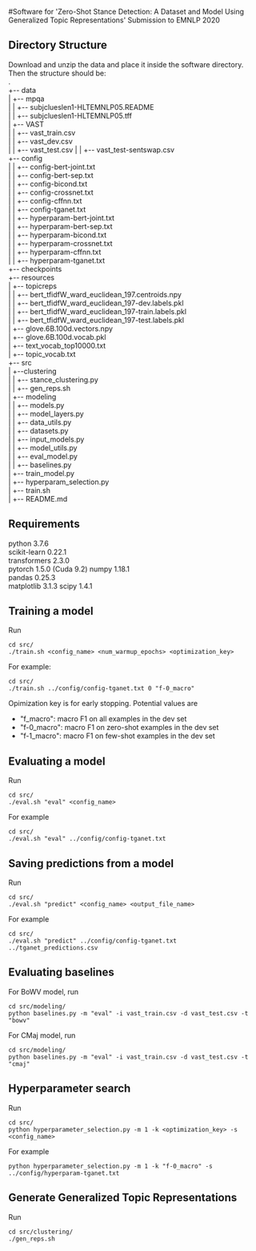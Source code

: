 #Software for 'Zero-Shot Stance Detection: A Dataset and Model Using Generalized Topic Representations'
Submission to EMNLP 2020

## Directory Structure
Download and unzip the data and place it inside the software directory.
Then the structure should be:  
.  
+-- data   
|  +-- mpqa  
|  |  +-- subjclueslen1-HLTEMNLP05.README  
|  |  +-- subjclueslen1-HLTEMNLP05.tff  
|  +-- VAST  
|  |  +-- vast_train.csv  
|  |  +-- vast_dev.csv  
|  |  +-- vast_test.csv 
|  |  +-- vast_test-sentswap.csv   
+-- config  
|  |  +-- config-bert-joint.txt  
|  |  +-- config-bert-sep.txt  
|  |  +-- config-bicond.txt  
|  |  +-- config-crossnet.txt  
|  |  +-- config-cffnn.txt  
|  |  +-- config-tganet.txt  
|  |  +-- hyperparam-bert-joint.txt  
|  |  +-- hyperparam-bert-sep.txt  
|  |  +-- hyperparam-bicond.txt  
|  |  +-- hyperparam-crossnet.txt  
|  |  +-- hyperparam-cffnn.txt  
|  |  +-- hyperparam-tganet.txt  
+-- checkpoints   
+-- resources  
|  +-- topicreps  
|  |  +-- bert_tfidfW_ward_euclidean_197.centroids.npy  
|  |  +-- bert_tfidfW_ward_euclidean_197-dev.labels.pkl  
|  |  +-- bert_tfidfW_ward_euclidean_197-train.labels.pkl  
|  |  +-- bert_tfidfW_ward_euclidean_197-test.labels.pkl  
|  +-- glove.6B.100d.vectors.npy  
|  +-- glove.6B.100d.vocab.pkl  
|  +-- text_vocab_top10000.txt  
|  +-- topic_vocab.txt     
+-- src  
|  +--clustering  
|  |  +-- stance_clustering.py   
|  |  +-- gen_reps.sh  
|  +-- modeling    
|  |  +-- models.py   
|  |  +-- model_layers.py  
|  |  +-- data_utils.py    
|  |  +-- datasets.py  
|  |  +-- input_models.py  
|  |  +-- model_utils.py  
|  |  +-- eval_model.py   
|  |  +-- baselines.py   
|  +-- train_model.py  
|  +-- hyperparam_selection.py  
|  +-- train.sh  
|  +-- README.md


## Requirements
python                    3.7.6  
scikit-learn              0.22.1  
transformers              2.3.0  
pytorch                   1.5.0 (Cuda 9.2)
numpy                     1.18.1  
pandas                    0.25.3  
matplotlib                3.1.3
scipy                     1.4.1  

## Training a model
Run
```angular2html
cd src/
./train.sh <config_name> <num_warmup_epochs> <optimization_key>
```
For example:
```angular2html
cd src/
./train.sh ../config/config-tganet.txt 0 "f-0_macro"
```
Opimization key is for early stopping. Potential values are
- "f_macro": macro F1 on all examples in the dev set
- "f-0_macro": macro F1 on zero-shot examples in the dev set
- "f-1_macro": macro F1 on few-shot examples in the dev set

## Evaluating a model
Run
```angular2html
cd src/
./eval.sh "eval" <config_name> 
```

For example
```
cd src/
./eval.sh "eval" ../config/config-tganet.txt
```

## Saving predictions from a model
Run
```angular2html
cd src/
./eval.sh "predict" <config_name> <output_file_name>
```

For example
```angular2html
cd src/
./eval.sh "predict" ../config/config-tganet.txt ../tganet_predictions.csv
```


## Evaluating baselines
For BoWV model, run
```angular2html
cd src/modeling/
python baselines.py -m "eval" -i vast_train.csv -d vast_test.csv -t "bowv"
```

For CMaj model, run
```angular2html
cd src/modeling/
python baselines.py -m "eval" -i vast_train.csv -d vast_test.csv -t "cmaj"
```

## Hyperparameter search
Run
```angular2html
cd src/
python hyperparameter_selection.py -m 1 -k <optimization_key> -s <config_name>
```

For example
```angular2html
python hyperparameter_selection.py -m 1 -k "f-0_macro" -s ../config/hyperparam-tganet.txt
```

## Generate Generalized Topic Representations
Run
```angular2html
cd src/clustering/
./gen_reps.sh
```